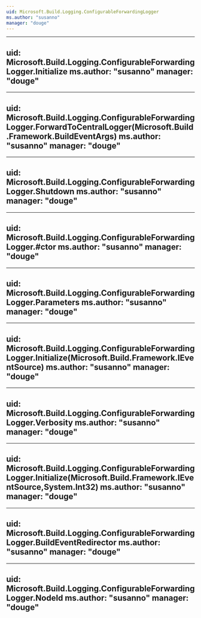 ```yaml
---
uid: Microsoft.Build.Logging.ConfigurableForwardingLogger
ms.author: "susanno"
manager: "douge"
---
```


---
uid: Microsoft.Build.Logging.ConfigurableForwardingLogger.Initialize
ms.author: "susanno"
manager: "douge"
---

---
uid: Microsoft.Build.Logging.ConfigurableForwardingLogger.ForwardToCentralLogger(Microsoft.Build.Framework.BuildEventArgs)
ms.author: "susanno"
manager: "douge"
---

---
uid: Microsoft.Build.Logging.ConfigurableForwardingLogger.Shutdown
ms.author: "susanno"
manager: "douge"
---

---
uid: Microsoft.Build.Logging.ConfigurableForwardingLogger.#ctor
ms.author: "susanno"
manager: "douge"
---

---
uid: Microsoft.Build.Logging.ConfigurableForwardingLogger.Parameters
ms.author: "susanno"
manager: "douge"
---

---
uid: Microsoft.Build.Logging.ConfigurableForwardingLogger.Initialize(Microsoft.Build.Framework.IEventSource)
ms.author: "susanno"
manager: "douge"
---

---
uid: Microsoft.Build.Logging.ConfigurableForwardingLogger.Verbosity
ms.author: "susanno"
manager: "douge"
---

---
uid: Microsoft.Build.Logging.ConfigurableForwardingLogger.Initialize(Microsoft.Build.Framework.IEventSource,System.Int32)
ms.author: "susanno"
manager: "douge"
---

---
uid: Microsoft.Build.Logging.ConfigurableForwardingLogger.BuildEventRedirector
ms.author: "susanno"
manager: "douge"
---

---
uid: Microsoft.Build.Logging.ConfigurableForwardingLogger.NodeId
ms.author: "susanno"
manager: "douge"
---
